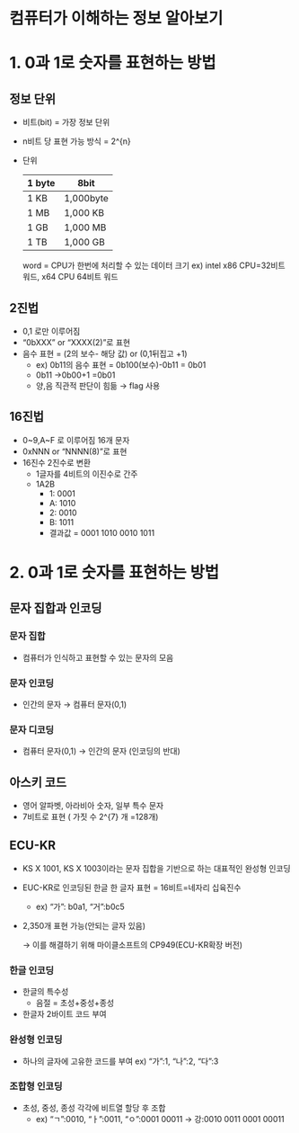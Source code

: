 # 컴퓨터가 이해하는 정보 알아보기

# 1. 0과 1로 숫자를 표현하는 방법

## 정보 단위

- 비트(bit) = 가장 정보 단위
- n비트 당 표현 가능 방식 =  2^{n}
- 단위
    
    
    | 1 byte | 8bit |
    | --- | --- |
    | 1 KB | 1,000byte |
    | 1 MB | 1,000 KB |
    | 1 GB | 1,000 MB |
    | 1 TB | 1,000 GB |
    
    word = CPU가 한번에 처리할 수 있는 데이터 크기 ex) intel x86 CPU=32비트 워드, x64 CPU 64비트 워드
    

## 2진법

- 0,1 로만 이루어짐
- “0bXXX” or “XXXX(2)”로 표현
- 음수 표현 = (2의 보수- 해당 값) or  (0,1뒤집고 +1)
    - ex) 0b11의 음수 표현 = 0b100(보수)-0b11 = 0b01
    - 0b11 →0b00+1 =0b01
    - 양,음 직관적 판단이 힘듦 → flag 사용

## 16진법

- 0~9,A~F 로 이루어짐 16개 문자
- 0xNNN or “NNNN(8)”로 표현
- 16진수 2진수로 변환
    - 1글자를 4비트의 이진수로 간주
    - 1A2B
        - 1: 0001
        - A: 1010
        - 2: 0010
        - B: 1011
        - 결과값 = 0001 1010 0010 1011

# 2. 0과 1로 숫자를 표현하는 방법

## 문자 집합과 인코딩

### 문자 집합

- 컴퓨터가 인식하고 표현할 수 있는 문자의 모음

### 문자 인코딩

- 인간의 문자 → 컴퓨터 문자(0,1)

### 문자 디코딩

- 컴퓨터 문자(0,1) → 인간의 문자 (인코딩의 반대)

## 아스키 코드

- 영어 알파벳, 아라비아 숫자, 일부 특수 문자
- 7비트로 표현 ( 가짓 수 2^{7} 개 =128개)

## ECU-KR

- KS X 1001, KS X 1003이라는 문자 집합을 기반으로 하는 대표적인 완성형 인코딩
- EUC-KR로 인코딩된 한글 한 글자 표현 = 16비트=네자리 십육진수
    - ex) “가”: b0a1,  “거”:b0c5
- 2,350개 표현 가능(안되는 글자 있음)
    
    → 이를 해결하기 위해 마이클소프트의 CP949(ECU-KR확장 버전)
    

### 한글 인코딩

- 한글의 특수성
    - 음절 = 초성+중성+종성
- 한글자 2바이트 코드 부여

### 완성형 인코딩

- 하나의 글자에 고유한 코드를 부여 ex) “가”:1, “나”:2, “다”:3

### 조합형 인코딩

- 초성, 중성, 종성 각각에 비트열 할당 후 조합
    - ex) “ㄱ”:0010, “ㅏ”:0011, “ㅇ”:0001 00011 → 강:0010 0011 0001 00011